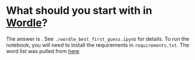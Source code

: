 # What should you start with in [Wordle](https://www.powerlanguage.co.uk/wordle/)?

The answer is <insert-answer>. See `./wordle_best_first_guess.ipynb`
for details. To run the notebook, you will need to install the
requirements in `requirements.txt`. The word list was pulled from
[here](https://github.com/dwyl/english-words).

